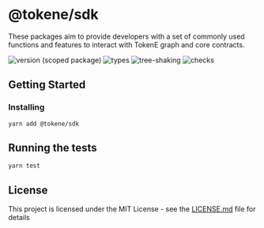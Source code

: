 # @tokene/sdk
These packages aim to provide developers with a set of commonly used functions and features to interact with TokenE graph and core contracts.

![version (scoped package)](https://badgen.net/npm/v/@tokene/sdk)
![types](https://badgen.net/npm/types/@tokene/sdk)
![tree-shaking](https://badgen.net/bundlephobia/tree-shaking/@tokene/sdk)
![checks](https://badgen.net/github/checks/dl-tokene/webkit/main)

## Getting Started

### Installing

```
yarn add @tokene/sdk
```

## Running the tests

```
yarn test
```

## License

This project is licensed under the MIT License - see the [LICENSE.md](../../LICENSE) file for details
